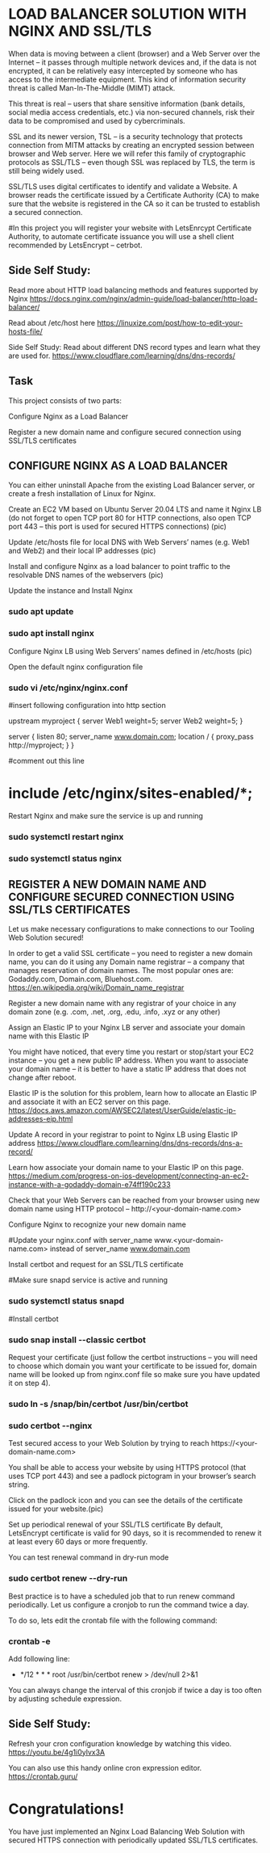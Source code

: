 # LOAD BALANCER SOLUTION WITH NGINX AND SSL/TLS

When data is moving between a client (browser) and a Web Server over the Internet – it passes through multiple network devices and, if the data is not encrypted, it can be relatively easy intercepted by someone who has access to the intermediate equipment. This kind of information security threat is called Man-In-The-Middle (MIMT) attack.

This threat is real – users that share sensitive information (bank details, social media access credentials, etc.) via non-secured channels, risk their data to be compromised and used by cybercriminals.

SSL and its newer version, TSL – is a security technology that protects connection from MITM attacks by creating an encrypted session between browser and Web server. Here we will refer this family of cryptographic protocols as SSL/TLS – even though SSL was replaced by TLS, the term is still being widely used.

SSL/TLS uses digital certificates to identify and validate a Website. A browser reads the certificate issued by a Certificate Authority (CA) to make sure that the website is registered in the CA so it can be trusted to establish a secured connection.

#In this project you will register your website with LetsEnrcypt Certificate Authority, to automate certificate issuance you will use a shell client recommended by LetsEncrypt – cetrbot.

## Side Self Study: 
Read more about HTTP load balancing methods and features supported by Nginx https://docs.nginx.com/nginx/admin-guide/load-balancer/http-load-balancer/

Read about /etc/host here https://linuxize.com/post/how-to-edit-your-hosts-file/

Side Self Study: Read about different DNS record types and learn what they are used for. https://www.cloudflare.com/learning/dns/dns-records/

## Task
This project consists of two parts:

Configure Nginx as a Load Balancer

Register a new domain name and configure secured connection using SSL/TLS certificates

## CONFIGURE NGINX AS A LOAD BALANCER
You can either uninstall Apache from the existing Load Balancer server, or create a fresh installation of Linux for Nginx.

Create an EC2 VM based on Ubuntu Server 20.04 LTS and name it Nginx LB (do not forget to open TCP port 80 for HTTP connections, also open TCP port 443 – this port is used for secured HTTPS connections) (pic)

Update /etc/hosts file for local DNS with Web Servers’ names (e.g. Web1 and Web2) and their local IP addresses (pic)

Install and configure Nginx as a load balancer to point traffic to the resolvable DNS names of the webservers (pic)

Update the instance and Install Nginx
### sudo apt update
### sudo apt install nginx

Configure Nginx LB using Web Servers’ names defined in /etc/hosts (pic)

Open the default nginx configuration file
### sudo vi /etc/nginx/nginx.conf

#insert following configuration into http section

 upstream myproject {
    server Web1 weight=5;
    server Web2 weight=5;
  }

server {
    listen 80;
    server_name www.domain.com;
    location / {
      proxy_pass http://myproject;
    }
  }

#comment out this line
#       include /etc/nginx/sites-enabled/*;

Restart Nginx and make sure the service is up and running
### sudo systemctl restart nginx
### sudo systemctl status nginx

## REGISTER A NEW DOMAIN NAME AND CONFIGURE SECURED CONNECTION USING SSL/TLS CERTIFICATES
Let us make necessary configurations to make connections to our Tooling Web Solution secured!

In order to get a valid SSL certificate – you need to register a new domain name, you can do it using any Domain name registrar – a company that manages reservation of domain names. The most popular ones are: Godaddy.com, Domain.com, Bluehost.com. https://en.wikipedia.org/wiki/Domain_name_registrar

Register a new domain name with any registrar of your choice in any domain zone (e.g. .com, .net, .org, .edu, .info, .xyz or any other)

Assign an Elastic IP to your Nginx LB server and associate your domain name with this Elastic IP

You might have noticed, that every time you restart or stop/start your EC2 instance – you get a new public IP address. When you want to associate your domain name – it is better to have a static IP address that does not change after reboot. 

Elastic IP is the solution for this problem, learn how to allocate an Elastic IP and associate it with an EC2 server on this page. https://docs.aws.amazon.com/AWSEC2/latest/UserGuide/elastic-ip-addresses-eip.html

Update A record in your registrar to point to Nginx LB using Elastic IP address https://www.cloudflare.com/learning/dns/dns-records/dns-a-record/

Learn how associate your domain name to your Elastic IP on this page. https://medium.com/progress-on-ios-development/connecting-an-ec2-instance-with-a-godaddy-domain-e74ff190c233


Check that your Web Servers can be reached from your browser using new domain name using HTTP protocol – http://<your-domain-name.com>

Configure Nginx to recognize your new domain name

#Update your nginx.conf with server_name www.<your-domain-name.com> instead of server_name www.domain.com

Install certbot and request for an SSL/TLS certificate

#Make sure snapd service is active and running 
### sudo systemctl status snapd

#Install certbot
### sudo snap install --classic certbot

Request your certificate (just follow the certbot instructions – you will need to choose which domain you want your certificate to be issued for, domain name will be looked up from nginx.conf file so make sure you have updated it on step 4).
### sudo ln -s /snap/bin/certbot /usr/bin/certbot
### sudo certbot --nginx

Test secured access to your Web Solution by trying to reach https://<your-domain-name.com>

You shall be able to access your website by using HTTPS protocol (that uses TCP port 443) and see a padlock pictogram in your browser’s search string.

Click on the padlock icon and you can see the details of the certificate issued for your website.(pic)

Set up periodical renewal of your SSL/TLS certificate
By default, LetsEncrypt certificate is valid for 90 days, so it is recommended to renew it at least every 60 days or more frequently.

You can test renewal command in dry-run mode
### sudo certbot renew --dry-run

Best practice is to have a scheduled job that to run renew command periodically. Let us configure a cronjob to run the command twice a day.

To do so, lets edit the crontab file with the following command:
### crontab -e

Add following line:

* */12 * * *   root /usr/bin/certbot renew > /dev/null 2>&1

You can always change the interval of this cronjob if twice a day is too often by adjusting schedule expression.

## Side Self Study: 
Refresh your cron configuration knowledge by watching this video. https://youtu.be/4g1i0ylvx3A

You can also use this handy online cron expression editor. https://crontab.guru/

# Congratulations!
You have just implemented an Nginx Load Balancing Web Solution with secured HTTPS connection with periodically updated SSL/TLS certificates.

